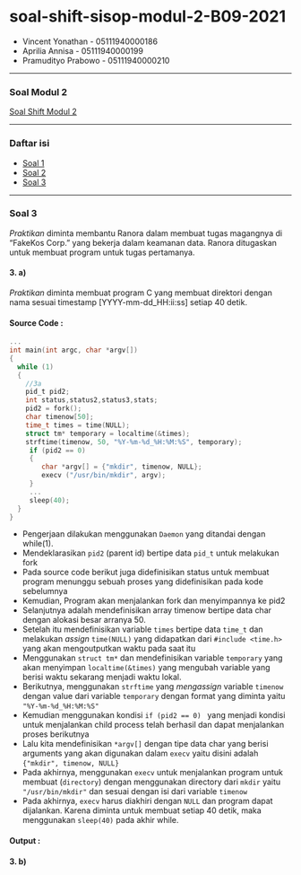 # soal-shift-sisop-modul-2-B09-2021

* Vincent Yonathan    - 05111940000186
* Aprilia Annisa      - 05111940000199
* Pramudityo Prabowo  - 05111940000210
---

### Soal Modul 2
[Soal Shift Modul 2](https://docs.google.com/document/d/121ZqwL7KXiKy3YpQgP6INuYlb4969WOj1GlZ9umO65w/edit)

---

### Daftar isi
* [Soal 1](#soal-1)
* [Soal 2](#soal-2)
* [Soal 3](#soal-3)

---
### Soal 3
*Praktikan* diminta membantu Ranora dalam membuat tugas magangnya di “FakeKos Corp.” yang bekerja dalam keamanan data. Ranora ditugaskan untuk membuat program untuk tugas pertamanya.

#### 3. a)
*Praktikan* diminta membuat program C yang membuat direktori dengan nama sesuai timestamp [YYYY-mm-dd_HH:ii:ss] setiap 40 detik.

#### Source Code :
```c
...
int main(int argc, char *argv[]) 
{
  while (1) 
  {
    //3a
    pid_t pid2;
    int status,status2,status3,stats;
    pid2 = fork();
    char timenow[50];
    time_t times = time(NULL);
    struct tm* temporary = localtime(&times);
    strftime(timenow, 50, "%Y-%m-%d_%H:%M:%S", temporary);
     if (pid2 == 0) 
     {
        char *argv[] = {"mkdir", timenow, NULL};
        execv ("/usr/bin/mkdir", argv);
     }
     ...
     sleep(40);
  }
}
```
- Pengerjaan dilakukan menggunakan `Daemon` yang ditandai dengan while(1).
- Mendeklarasikan `pid2` (parent id) bertipe data `pid_t` untuk melakukan fork
- Pada source code berikut juga didefinisikan status untuk membuat program menunggu sebuah proses yang didefinisikan pada kode sebelumnya
- Kemudian, Program akan menjalankan fork dan menyimpannya ke pid2
- Selanjutnya adalah mendefinisikan array timenow bertipe data char dengan alokasi besar arranya 50.
- Setelah itu mendefinisikan variable `times` bertipe data `time_t` dan melakukan *assign* `time(NULL)` yang didapatkan dari `#include <time.h>` yang akan mengoutputkan waktu pada saat itu
- Menggunakan `struct tm*` dan mendefinisikan variable `temporary` yang akan menyimpan `localtime(&times)` yang mengubah variable yang berisi waktu sekarang menjadi waktu lokal.
- Berikutnya, menggunakan `strftime` yang *mengassign* variable `timenow` dengan value dari variable `temporary` dengan format yang diminta yaitu `"%Y-%m-%d_%H:%M:%S"`
- Kemudian menggunakan kondisi `if (pid2 == 0) ` yang menjadi kondisi untuk menjalankan child process telah berhasil dan dapat menjalankan proses berikutnya
- Lalu kita mendefinisikan `*argv[]` dengan tipe data char yang berisi arguments yang akan digunakan dalam `execv` yaitu disini adalah `{"mkdir", timenow, NULL}`
- Pada akhirnya, menggunakan `execv` untuk menjalankan program untuk membuat (`directory`) dengan menggunakan directory dari `mkdir` yaitu `"/usr/bin/mkdir"` dan sesuai dengan isi dari variable `timenow` 
- Pada akhirnya, `execv` harus diakhiri dengan `NULL` dan program dapat dijalankan. Karena diminta untuk membuat setiap 40 detik, maka menggunakan `sleep(40)` pada akhir while.

#### Output :

#### 3. b)

